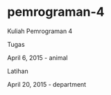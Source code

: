 # pemrograman-4
Kuliah Pemrograman 4

Tugas

April 6, 2015 - animal


Latihan

April 20, 2015 - department
